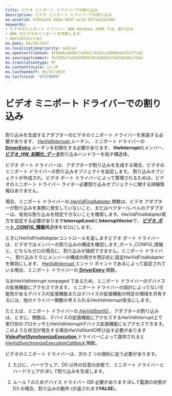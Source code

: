 ```yaml
---
title: ビデオ ミニポート ドライバーでの割り込み
description: ビデオ ミニポート ドライバーでの割り込み
ms.assetid: bf84a3fb-860a-4647-ac34-93f3a22b166b
keywords:
- ビデオのミニポート ドライバー WDK Windows 2000 では、割り込み
- WDK のビデオのミニポートを中断します。
- HwVidInterrupt
ms.date: 04/20/2017
ms.localizationpriority: medium
ms.openlocfilehash: 4fb0d6c8b56c7a984c76541c2b006ebd3527f142
ms.sourcegitcommit: fb7d95c7a5d47860918cd3602efdd33b69dcf2da
ms.translationtype: MT
ms.contentlocale: ja-JP
ms.lasthandoff: 06/25/2019
ms.locfileid: "67379899"
---
```

# <a name="interrupts-in-video-miniport-drivers"></a>ビデオ ミニポート ドライバーでの割り込み


## <span id="ddk_interrupts_in_video_miniport_drivers_gg"></span><span id="DDK_INTERRUPTS_IN_VIDEO_MINIPORT_DRIVERS_GG"></span>


割り込みを生成するアダプターのビデオのミニポート ドライバーを実装する必要があります、 [ *HwVidInterrupt* ](https://docs.microsoft.com/windows-hardware/drivers/ddi/content/video/nc-video-pvideo_hw_interrupt)ルーチン。 ミニポート ドライバーの[ **DriverEntry** ](https://docs.microsoft.com/windows-hardware/drivers/display/driverentry-of-video-miniport-driver)ルーチンを初期化する必要があります、 **HwInterrupt**のメンバー、 [**ビデオ\_HW\_初期化\_データ**](https://docs.microsoft.com/windows-hardware/drivers/ddi/content/video/ns-video-_video_hw_initialization_data)割り込みハンドラーを指す構造体。

ビデオ ポート ドライバーは、アダプターが割り込みを生成する場合、ビデオのミニポート ドライバーの割り込みオブジェクトを設定します。 割り込みオブジェクトが作成され、ビデオ ポート ドライバーによって管理されるためは、ビデオのミニポート ドライバー ライター必要割り込みオブジェクトに関する詳細情報はありません。

場合、ミニポート ドライバーの[ *HwVidFindAdapter* ](https://docs.microsoft.com/windows-hardware/drivers/ddi/content/video/nc-video-pvideo_hw_find_adapter)関数は、ビデオ アダプターが割り込みを実際に発生していないこと、またはベクター/レベルのアダプターは、有効な割り込みを特定できないことを検索します。*HwVidFindAdapter*両方を設定する必要があります**InterruptLevel**と**InterruptVector**で、 [**ビデオ\_ポート\_CONFIG\_情報**](https://docs.microsoft.com/windows-hardware/drivers/ddi/content/video/ns-video-_video_port_config_info)構造体をゼロにします。

ときに*HwVidFindAdapter*コントロールを返しますビデオ ポート ドライバーは、ビデオではメンバーの割り込みの構成を確認します\_ポート\_CONFIG\_情報と、どちらもゼロの場合に、割り込みが接続できません。ミニポート ドライバー。 割り込みで 0 にメンバーの構成の両方を明示的に設定*HwVidFindAdapter*を無効にします、 [ *HwVidInterrupt* ](https://docs.microsoft.com/windows-hardware/drivers/ddi/content/video/nc-video-pvideo_hw_interrupt)エントリ ポイントであるによって設定されている場合、ミニポート ドライバーの[ **DriverEntry** ](https://docs.microsoft.com/windows-hardware/drivers/display/driverentry-of-video-miniport-driver)関数。

なお*HwVidInterrupt* nonpaged であるため、ミニポート ドライバーのデバイスの拡張機能にアクセスできます。 ミニポート ドライバーの設計によってない可能性があるデバイスの拡張機能またはデバイスの拡張機能の特定の領域を共有するには、他のドライバー関数の考えられる*HwVidInterrupt*安全にします。

たとえば、ミニポート ドライバーの[ *HwVidStartIO* ](https://docs.microsoft.com/windows-hardware/drivers/ddi/content/video/nc-video-pvideo_hw_start_io) 、アダプターの割り込みは、ときに、関数は、デバイスの拡張機能にアクセスする*HwVidInterrupt*上で実行別のプロセッサと*HwVidInterrupt*デバイス拡張機能にもアクセスできます。 このような状況が発生する場合*HwVidStartIO*呼び出す必要があります[ **VideoPortSynchronizeExecution** ](https://docs.microsoft.com/windows-hardware/drivers/ddi/content/video/nf-video-videoportsynchronizeexecution)ドライバーによって提供されると[ *HwVidSynchronizeExecutionCallback* ](https://docs.microsoft.com/windows-hardware/drivers/ddi/content/video/nc-video-pminiport_synchronize_routine)関数。

ビデオのミニポート ドライバーは、次の 2 つの規則に従う必要があります。

1.  たびに、ハードウェア、D0 以外の任意の状態で、ミニポート ドライバーとハードウェアが*決して*割り込みを生成します。

2.  ルール 1 のためデバイス ドライバー ISR 必要があります*決して*電源の状態が D3 の場合、割り込みの動作 (が返されます**FALSE**)。

 

 





